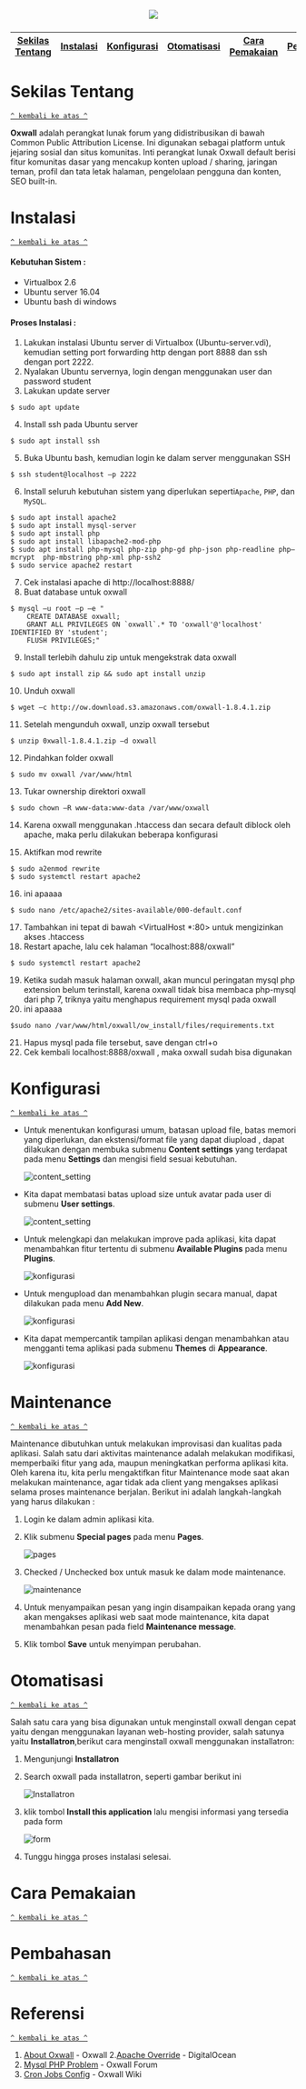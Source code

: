 <h5 align="center"><img src="https://www.hostpapa.in/assets/lp/oxwall_logo_big.png"></h5>

[Sekilas Tentang](#sekilas-tentang) | [Instalasi](#instalasi) | [Konfigurasi](#konfigurasi) | [Otomatisasi](#otomatisasi) | [Cara Pemakaian](#cara-pemakaian) | [Pembahasan](#pembahasan) | [Referensi](#referensi)
:---:|:---:|:---:|:---:|:---:|:---:|:---:

# Sekilas Tentang
[`^ kembali ke atas ^`](#)

**Oxwall** adalah perangkat lunak forum yang didistribusikan di bawah Common Public Attribution License. Ini digunakan sebagai platform untuk jejaring sosial dan situs komunitas. Inti perangkat lunak Oxwall default berisi fitur komunitas dasar yang mencakup konten upload / sharing, jaringan teman, profil dan tata letak halaman, pengelolaan pengguna dan konten, SEO built-in.

# Instalasi
[`^ kembali ke atas ^`](#)

#### Kebutuhan Sistem :
- Virtualbox 2.6
- Ubuntu server 16.04
- Ubuntu bash di windows

#### Proses Instalasi :
1. Lakukan instalasi Ubuntu server di Virtualbox (Ubuntu-server.vdi), kemudian setting port forwarding http dengan port 8888 dan ssh dengan port 2222.
2. Nyalakan Ubuntu servernya, login dengan menggunakan user dan password student
3. Lakukan update server
```
$ sudo apt update
```

4. Install ssh pada Ubuntu server
```
$ sudo apt install ssh
```

5. Buka Ubuntu bash, kemudian login ke dalam server menggunakan SSH
```
$ ssh student@localhost –p 2222
```

6. Install seluruh kebutuhan sistem yang diperlukan seperti`Apache`, `PHP`, dan `MySQL`. 
```
$ sudo apt install apache2 
$ sudo apt install mysql-server
$ sudo apt install php
$ sudo apt install libapache2-mod-php 
$ sudo apt install php-mysql php-zip php-gd php-json php-readline php–mcrypt  php-mbstring php-xml php-ssh2
$ sudo service apache2 restart
```

7. Cek instalasi apache di http://localhost:8888/
8. Buat database untuk oxwall 
```
$ mysql –u root –p –e "
    CREATE DATABASE oxwall;
    GRANT ALL PRIVILEGES ON `oxwall`.* TO 'oxwall'@'localhost' IDENTIFIED BY 'student';
    FLUSH PRIVILEGES;"
```

9. Install terlebih dahulu zip untuk mengekstrak data oxwall
```
$ sudo apt install zip && sudo apt install unzip
```

10. Unduh oxwall
```
$ wget –c http://ow.download.s3.amazonaws.com/oxwall-1.8.4.1.zip
```

11. Setelah mengunduh oxwall, unzip oxwall tersebut 
```
$ unzip 0xwall-1.8.4.1.zip –d oxwall
```

12. Pindahkan folder oxwall
```
$ sudo mv oxwall /var/www/html
```

13. Tukar ownership direktori oxwall 
```
$ sudo chown –R www-data:www-data /var/www/oxwall
```

14. Karena oxwall menggunakan .htaccess dan secara default diblock oleh apache, maka perlu dilakukan beberapa konfigurasi

15. Aktifkan mod rewrite
```
$ sudo a2enmod rewrite 
$ sudo systemctl restart apache2
```

16. ini apaaaa
```
$ sudo nano /etc/apache2/sites-available/000-default.conf
```

17. Tambahkan ini tepat di bawah <VirtualHost *:80> untuk mengizinkan akses .htaccess
18. Restart apache, lalu cek halaman “localhost:888/oxwall”
```
$ sudo systemctl restart apache2
```

19. Ketika sudah masuk halaman oxwall, akan muncul peringatan mysql php extension belum terinstall, karena oxwall tidak bisa membaca php-mysql dari php 7, triknya yaitu menghapus requirement mysql pada oxwall
20. ini apaaaa
```
$sudo nano /var/www/html/oxwall/ow_install/files/requirements.txt
```

21. Hapus mysql pada file tersebut, save dengan ctrl+o
22. Cek kembali localhost:8888/oxwall , maka oxwall sudah bisa digunakan

# Konfigurasi

[`^ kembali ke atas ^`](#)

- Untuk menentukan konfigurasi umum, batasan upload file, batas memori yang diperlukan, dan ekstensi/format file yang dapat diupload , dapat dilakukan dengan membuka submenu **Content settings** yang terdapat pada menu **Settings** dan mengisi field sesuai kebutuhan.
     
     ![content_setting](https://github.com/airjyp/Komdat---Oxwall/blob/master/konfigurasi/content_setting.png)

- Kita dapat membatasi batas upload size untuk avatar pada user di submenu **User settings**. 
     
     ![content_setting](https://github.com/airjyp/Komdat---Oxwall/blob/master/konfigurasi/user_setting.png)

- Untuk melengkapi dan melakukan improve pada aplikasi, kita dapat menambahkan fitur tertentu di submenu **Available Plugins** pada menu **Plugins**.
     
     ![konfigurasi](https://github.com/airjyp/Komdat---Oxwall/blob/master/Screenshots/Screenshot%20(14).png)

- Untuk mengupload dan menambahkan plugin secara manual, dapat dilakukan pada menu **Add New**.
     
     ![konfigurasi](https://github.com/airjyp/Komdat---Oxwall/blob/master/Screenshots/Screenshot%20(15).png)

- Kita dapat mempercantik tampilan aplikasi dengan menambahkan atau mengganti tema aplikasi pada submenu **Themes** di **Appearance**.
     
     ![konfigurasi](https://github.com/airjyp/Komdat---Oxwall/blob/master/Screenshots/Screenshot%20(18).png)


# Maintenance

[`^ kembali ke atas ^`](#)

Maintenance dibutuhkan untuk melakukan improvisasi dan kualitas pada aplikasi. Salah satu dari aktivitas maintenance adalah melakukan modifikasi, memperbaiki fitur yang ada, maupun meningkatkan performa aplikasi kita. Oleh karena itu, kita perlu mengaktifkan fitur Maintenance mode saat akan melakukan maintenance, agar tidak ada client yang mengakses aplikasi selama proses maintenance berjalan. Berikut ini adalah langkah-langkah yang harus dilakukan :

1. Login ke dalam admin aplikasi kita.
2. Klik submenu **Special pages** pada menu **Pages**.

     ![pages](https://github.com/airjyp/Komdat---Oxwall/blob/master/Screenshots/pages.png)

3. Checked / Unchecked box untuk masuk ke dalam mode maintenance.

     ![maintenance](https://github.com/airjyp/Komdat---Oxwall/blob/master/Screenshots/maintenance.png)

4. Untuk menyampaikan pesan yang ingin disampaikan kepada orang yang akan mengakses aplikasi web saat mode maintenance, kita dapat menambahkan pesan pada field **Maintenance message**.
5. Klik tombol **Save** untuk menyimpan perubahan.



# Otomatisasi
[`^ kembali ke atas ^`](#)

Salah satu cara yang bisa digunakan untuk menginstall oxwall dengan cepat yaitu dengan menggunakan layanan web-hosting provider, salah satunya yaitu **Installatron**,berikut cara menginstall oxwall menggunakan installatron:

1. Mengunjungi **Installatron**
2. Search oxwall pada installatron, seperti gambar berikut ini

    ![Installatron](https://github.com/airjyp/Komdat---Oxwall/blob/master/Screenshots/otomatisasi%20review.png)

3. klik tombol **Install this application** lalu mengisi informasi yang tersedia pada form

    ![form](https://github.com/airjyp/Komdat---Oxwall/blob/master/Screenshots/otomatisasi%20install.png)

4. Tunggu hingga proses instalasi selesai.


# Cara Pemakaian
[`^ kembali ke atas ^`](#)

# Pembahasan
[`^ kembali ke atas ^`](#)

# Referensi
[`^ kembali ke atas ^`](#)

1. [About Oxwall](https://www.oxwall.com/about) - Oxwall
2.[Apache Override](https://www.digitalocean.com/community/tutorials/how-to-rewrite-urls-with-mod_rewrite-for-apache-on-ubuntu-16-04) - DigitalOcean
3. [Mysql PHP Problem](https://developers.oxwall.com/forum/topic/55994?page=1) - Oxwall Forum
4. [Cron Jobs Config](https://wiki.oxwall.com/install:cron) - Oxwall Wiki

